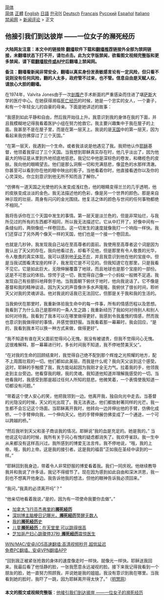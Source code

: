  <!-- 面包屑导航 --> <div class="breadcrumb"><!-- GTranslate: https://gtranslate.io/ -->  <div class="switcher notranslate">  <div class="selected">  <a href="#" onclick="return false;"> 简体</a>  </div>  <div class="option">  <a href="https://www.bannedbook.org" onclick="doGTranslate('zh-CN|zh-CN');jQuery('div.switcher div.selected a').html(jQuery(this).html());return false;" title="简体中文" class="nturl selected"> 简体</a>  <a href="https://www.bannedbook.org/zh-tw/" onclick="doGTranslate('zh-CN|zh-TW');jQuery('div.switcher div.selected a').html(jQuery(this).html());return false;" title="繁體中文" class="nturl"> 正體</a>  <a href="https://www.bannedbook.org/en/" onclick="doGTranslate('zh-CN|en');jQuery('div.switcher div.selected a').html(jQuery(this).html());return false;" title="English" class="nturl"> English</a>  <a href="https://www.bannedbook.org/ja/" onclick="doGTranslate('zh-CN|ja');jQuery('div.switcher div.selected a').html(jQuery(this).html());return false;" title="日本語" class="nturl"> 日語</a>  <a href="https://www.bannedbook.org/ko/" onclick="doGTranslate('zh-CN|ko');jQuery('div.switcher div.selected a').html(jQuery(this).html());return false;" title="한국어" class="nturl"> 한국어</a>  <a href="https://www.bannedbook.org/de/" onclick="doGTranslate('zh-CN|de');jQuery('div.switcher div.selected a').html(jQuery(this).html());return false;" title="Deutsch" class="nturl"> Deutsch</a>  <a href="https://www.bannedbook.org/fr/" onclick="doGTranslate('zh-CN|fr');jQuery('div.switcher div.selected a').html(jQuery(this).html());return false;" title="Français" class="nturl"> Français</a>  <a href="https://www.bannedbook.org/ru/" onclick="doGTranslate('zh-CN|ru');jQuery('div.switcher div.selected a').html(jQuery(this).html());return false;" title="Русский" class="nturl"> Русский</a>  <a href="https://www.bannedbook.org/es/" onclick="doGTranslate('zh-CN|es');jQuery('div.switcher div.selected a').html(jQuery(this).html());return false;" title="Español" class="nturl"> Español</a>  <a href="https://www.bannedbook.org/it/" onclick="doGTranslate('zh-CN|it');jQuery('div.switcher div.selected a').html(jQuery(this).html());return false;" title="Italiano" class="nturl"> Italiano</a>  </div>  </div>      <div class='breadcrumb-sub'><!-- Breadcrumb NavXT 6.3.0 --> <a href="https://www.bannedbook.org/" class="home">禁闻网</a> &gt; <a href="https://www.bannedbook.org/bnews/comments/" class="category">新闻评论</a> &gt; 正文</div></div><h2>他接引我们到达彼岸 ——一位女子的濒死经历</h2> <p class="notice"><b>大陆网友注意：本文中的链接除 <a href="https://github.com/bannedbook/fanqiang" >翻墙</a>软件下载和<a href="https://github.com/killgcd/justmysocks/blob/master/README.md">翻墙推荐</a>链接外全部为禁网链接，未翻墙状态下打不开，请勿点击。此为文字版禁闻，欲看图文视频完整版和更多禁闻，请下载<a href="https://github.com/bannedbook/fanqiang">翻墙软件或APP</a>后翻墙上禁闻网。</p><p>备注：翻墙看新闻非常安全，翻墙以真实身份发表敏感言论有一定风险，但只看不说则没有任何风险，翻的人太多，政府管不过来，也不管。信息自由是天赋人权，请放心大胆的翻墙。</b></p>  <div class="entry"> <p>              <a href="https://i0.wp.com/upload-images-bucket-v64rleca837do.s3.eu-west-1.amazonaws.com/wp-content/uploads/2021/07/25101625/213684039_305699977919431_4991260490015161229_n.jpg?fit=1200%2C650&#038;ssl=1" data-caption=""></a>                            </p> <p>在1974年，Valvita Jones由于一次<a href="https://www.bannedbook.org/bnews/tag/%E5%89%96%E8%85%B9%E4%BA%A7/" class="st_tag internal_tag" rel="tag" title="标签 剖腹产 下的日志">剖腹产</a>手术断面的严重感染而住进了堪<span class='wp_keywordlink'><a href="https://www.bannedbook.org/forum5/topic42.html" title="萨斯、诚信与自救" target="_blank">萨斯</a></span>大学的医疗中心。在她获得濒临<a href="https://www.bannedbook.org/bnews/tag/%e6%ad%bb%e4%ba%a1%e7%bb%8f%e5%8e%86/" class="st_tag internal_tag" rel="tag" title="标签 死亡经历 下的日志">死亡经历</a>的时候，她是一个忠实的女人，一个妻子，和有一个年轻女儿的自豪的母亲。下面是她讲述的故事：</p> <p>“我感到如此平静和自由，然后我开始往上升。我意识到我的身体在我的下面，并且我模糊地记得我看着医护小组在努力抢救它。我主要兴趣集中于我在屋子的上面。我甚至不是在屋子里，而是在第一层天上。我说的是<a href="https://www.bannedbook.org/bnews/tag/%E5%A4%A9%E5%9B%BD/" class="st_tag internal_tag" rel="tag" title="标签 天国 下的日志">天国</a>中的第一层天，因为看起来我仿佛穿过了三个天国。”</p> <p>“在第一层天，我遇到一个生命。或者我该说是他遇见了我。我把他认作<a href="https://www.bannedbook.org/bnews/tag/%e8%80%b6%e7%a8%a3/" class="st_tag internal_tag" rel="tag" title="标签 耶稣 下的日志">耶稣</a>基督，他领着我穿过了三个天国。当我想到耶稣真实存在时，他几乎淡出了，因为他最大的特征是从里到外地彻底地慈悲。我记忆中他是深棕色的卷发，和橄榄色的皮肤。我向他的眼睛望去。他们是那么洞察一切和充满慈悲，像蓝色的水那样清澈。你甚至可以看到你在他的眼中映出的影子。当他看着你时，他直接看透你以及你的心灵深处。你立刻意识到他无所不知而且了解你。”</p>  <p>“仿佛有一道天国之光使他的头发变成浅红色，他的眼睛变得兰兰的几乎透明，他的皮肤变成淡淡的金色。我无法描述他的色彩，像是另一个世界的颜色。那是来自神示现的壮丽，周身有闪闪的金光围绕。他复活之体的颜色与世间的任何事物都绝不相同。”</p> <p>我将告诉你在三个天国中发生的事情。第一层天是淡兰色的，但是非常灿烂，与我所见过的所有的东西都不相同，所以我无法描述它。它从中打开了，好像中间有一条缝似的，两侧像纸一样卷回去。这一切发生的速度就像我打一个响指一样快。我们还穿过了另外两个像天一样的天国，他们也是一个接一个卷回去。</p> <p>也就是几秒钟，我发现我自己站在至高尊者的面前。我使用至高尊者这个词是因为我认出了天父的存在。我向他看过去，却看不见他，但是那里有令人敬畏的光华，令人敬畏的真实体现。我可以感到他<a href="https://www.bannedbook.org/bnews/tag/%E6%97%A0%E5%A4%84%E4%B8%8D%E5%9C%A8/" class="st_tag internal_tag" rel="tag" title="标签 无处不在 下的日志">无处不在</a>，并且我意识到他在他的宝座中。但是当我试图看清宝座的样子，我发现它是不可见的。但我知道它在那里，只是我看不见它。它是如此巨大，无限伸展覆蓋了地球，而且地球也是那个宝座的一部份。这是不可思议的体验。惊愕于这一切，我觉得自己像一个小蚂蚁一般微不足道。我发现自己有些颤抖地拜倒于地。当我面朝下俯伏于地时，他向我说话了。它不像是基督和我的精神谈话，因为天父的声音像许多水声隆隆。我俯伏了很长时间，聆听天父对我的灵魂讲话。他对我说的话我已无法回忆，但那是关于我和我的生活的。</p> <p>当我俯伏在那里时，我重新体验我生命中的每一件事，所有的情感历程以及思想。我看到了为什么自己是那样的一条人生之路；我重新经历了我如何对待别人和别人如何对待我。我看到了我本可以在哪里做得更好。我感到令我羞愧的情感，然而我也意识到我做得好的事情，并感觉很舒服。当我看着那一幕幕时，我会回应，“是的，我看到我本可以换一种方式来做，做得更好”。</p>  <p>“我不知道有谁在天父面前觉得问心无愧。我没有被谴责，但我不觉得问心无愧。这很难解释。那一幕幕进行时，多长时间我不知道，我不停地赞美天父”。</p> <p>“在对我的生命的回顾结束时，我觉得自己绝不配到那个辉煌之光照耀的地方，配不上周围壮观的一切。他们都如此美丽，而我是什么呢？我向天父谈到这个感受。这时，耶稣的手触摸了我，我方能站起因为我刚才全无力气。拉着我的手，他领我走到主台旁边。他看穿我的眼，我的灵魂，我知道他知道并理解我感受的一切。当他看我时，我感受到那是超过任何人所知的慈悲。他微笑着，一个表情使我知道一切都没有问题。”</p> <p>“带着这个使人安心的笑，他把我领到一边。他离开我，独自向光中走去。当基督的光隐没的时候，天父的光出现了。我无法表达，他们都放射著同样的光芒。我一生都不会忘记这个场面。当耶稣离开我时，他转向一边并伸出他的手臂，仿佛化成桥。一个手臂伸向我，一个伸向天父。他的手臂伸展仿佛变成了一个通途，一个可以跨越的桥。”</p> <p>“然后我听到天父和圣子商谈我的情况。耶稣说&#8221;我的血是充足的。她是我的。&#8221; 当他说这句话的时候，我所有关于问心有愧的疑虑都消失了。我欢呼雀跃。我一生中从来都没有这样高兴过。我所感到的博爱无法言传。我不停地说，“哦，我的上帝。哦，我的上帝。这是我的接引者。这是我的福音”正如我在圣经中读到的一样。”</p>  <p>“耶稣回到我身边，带着令人非常舒服的博爱看着我。我们一同庆祝。他继续教导我并和我说了许多话，我记不得细节了。现在因为感到如此自由和深沐洪恩，我一刻也不想离开他身边。我告诉他我的想法，但他的眼神告诉我必须回来。”</p> <p>“我问，&#8221;我真的必须离开吗&#8221;？”</p> <p>“他亲切地看着我说，&#8221;是的，因为有一项使命我要你去做&#8221;。”</p> <ul class='op-related-articles' title='相关阅读'> <li><a href='https://www.bannedbook.org/bnews/lifebaike/20210701/1577874.html' target='_blank'>加拿大飞行员杰弗里的<b>濒死经历</b></a></li> <li><a href='https://www.bannedbook.org/bnews/health/20210427/1534763.html' target='_blank'>深圳博主脑梗日记曝光，<b>濒死经历</b>警醒无数人</a></li> <li><a href='https://www.bannedbook.org/bnews/baitai/20190402/1107006.html' target='_blank'>我的<b>濒死经历</b>史</a></li> <li><a href='https://www.bannedbook.org/bnews/aomi/life/20180902/992872.html' target='_blank'>儿童<b>濒死经历</b>：在天堂里 可以跳得很高</a></li> <li><a href='https://www.bannedbook.org/bnews/cbnews/20170926/832496.html' target='_blank'>芝加哥产妇心跳骤停37秒 <b>濒死经历</b>震惊医生</a></li> </ul> <p class="texttj"> <a href="https://github.com/bannedbook/fanqiang/wiki/V2ray%E6%9C%BA%E5%9C%BA" target="_blank">WIN/MAC/安卓/iOS高速翻墙:高清视频秒开,超低延迟</a><br/> <a href="https://github.com/bannedbook/fanqiang/wiki/%E7%A6%81%E9%97%BB%E7%BD%91%E5%AE%89%E5%8D%93%E7%BF%BB%E5%A2%99%E6%96%B0%E9%97%BBAPP" target="_blank">免费PC翻墙、安卓VPN翻墙APP</a></p> <p>“回到我正被紧张抢救的身体的速度像走时一样快。就像光一样快。耶稣送我回来。我最后看了他恬静的脸，一张我愿意永远凝视的脸。接下来我记得我看到一个朋友的脸，她一直努力照顾我，并说她是我的姐姐。我没有意识到我在哪里。当我看到她的脸时，我吓了一跳，因为耶稣离开得太快了。”（<a href="https://www.bannedbook.org/bnews/tag/%e6%98%8e%e6%85%a7%e7%bd%91/" class="st_tag internal_tag" rel="tag" title="标签 明慧网 下的日志">明慧网</a>）</p><a name='sharetosocial'></a>  <div style="margin-bottom:5px;padding-bottom:5px;clear:both"> <div id="archive-pix-1" class="banner-ads"> <!-- AuctionX Display platform tag START --> <div id="26318x728x90x621x_ADSLOT2" clicktrack="%%CLICK_URL_ESC%%"></div> <!-- AuctionX Display platform tag END --> </div> <div id="archive-pix-2" class="banner-ads"> <!-- AuctionX Display platform tag START --> <div id="26315x300x250x621x_ADSLOT2" clicktrack="%%CLICK_URL_ESC%%"></div> <!-- AuctionX Display platform tag END --> </div> </div>  <div id="archive-pix-1" class="banner-ads"> <!-- AuctionX Display platform tag START --> <div id="26318x728x90x621x_ADSLOT3" clicktrack="%%CLICK_URL_ESC%%"></div> <!-- AuctionX Display platform tag END --> </div> <div><b>本文的图文或视频完整版</b>：<a href='https://www.bannedbook.org/bnews/comments/20210725/1593973.html'>他接引我们到达彼岸 ——一位女子的濒死经历</a></div>  </div><!--END ENTRY--> 